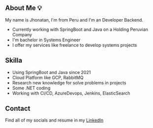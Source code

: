 ## About Me 💡

My name is Jhonatan, I'm from Peru and I'm an Developer Backend.

* Currently working with SpringBoot and Java on a Holding Peruvian Company
* I'm bachelor in Systems Engineer
* I offer my services like freelance to develop systems projects

## Skilla

* Using SpringBoot and Java since 2021
* Cloud Platform like GCP, RabbitMQ
* Research new knowledge for solve problems in projects
* Some .NET coding
* Working with CI/CD, AzureDevops, Jenkins, ElasticSearch

## Contact

Find all of my socials and resume in my [LinkedIn](https://www.linkedin.com/in/jcachi)
